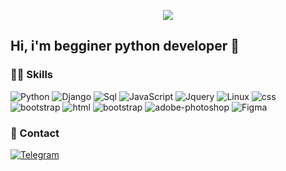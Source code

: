 <p align="center">
	<img src="/">
</p>

<h2>Hi, i'm begginer python developer 🤘</h2>

 ### 👨‍💻 Skills
![Python](https://img.shields.io/badge/Python-14354C?style=for-the-badge&logo=python&logoColor=white)
![Django](https://img.shields.io/badge/Django-092E20?style=for-the-badge&logo=django&logoColor=white)
![Sql](https://img.shields.io/badge/MySQL-00000F?style=for-the-badge&logo=mysql&logoColor=white)
![JavaScript](https://img.shields.io/badge/-JavaScript-090909?style=for-the-badge&logo=JavaScript&logoColor=F9D54D)
![Jquery](https://img.shields.io/badge/jQuery-0769AD?style=for-the-badge&logo=jquery&logoColor=white)
![Linux](https://img.shields.io/badge/-Linux-090909?style=for-the-badge&logo=Linux&logoColor=FFFFFF)
![css](https://img.shields.io/badge/CSS3-1572B6?style=for-the-badge&logo=css3&logoColor=white)
![bootstrap](https://img.shields.io/badge/Sass-563D7C?style=for-the-badge&logo=sass&logoColor=white)
![html](https://img.shields.io/badge/HTML5-E34F26?style=for-the-badge&logo=html5&logoColor=white)
![bootstrap](https://img.shields.io/badge/Bootstrap-563D7C?style=for-the-badge&logo=bootstrap&logoColor=white)
![adobe-photoshop](https://img.shields.io/badge/adobe_photoshop-14354C?style=for-the-badge&logo=adobe-photoshop&logoColor=white)
![Figma](https://img.shields.io/badge/Figma-0769AD?style=for-the-badge&logo=figma&logoColor=white)

### 📢 Contact
[![Telegram](https://img.shields.io/badge/-Telegram-090909?style=for-the-badge&logo=telegram&logoColor=27A0D9)](https://t.me/IQQ0D)
<!-- [![Linkedin](https://img.shields.io/badge/-Telegram-090909?style=for-the-badge&logo=telegram&logoColor=27A0D9)](https://t.me/IQQ0D) -->
